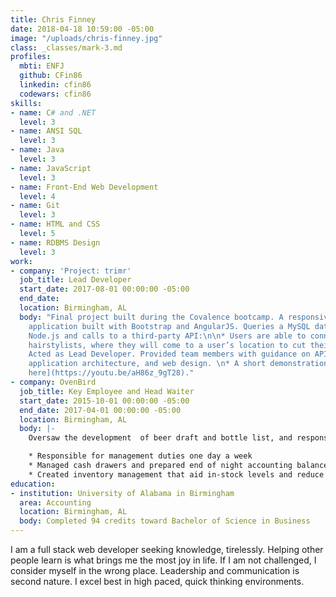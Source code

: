 ```yaml
---
title: Chris Finney
date: 2018-04-18 10:59:00 -05:00
image: "/uploads/chris-finney.jpg"
class: _classes/mark-3.md
profiles:
  mbti: ENFJ
  github: CFin86
  linkedin: cfin86
  codewars: cfin86
skills:
- name: C# and .NET
  level: 3
- name: ANSI SQL
  level: 3
- name: Java
  level: 3
- name: JavaScript
  level: 3
- name: Front-End Web Development
  level: 4
- name: Git
  level: 3
- name: HTML and CSS
  level: 5
- name: RDBMS Design
  level: 3
work:
- company: 'Project: trimr'
  job_title: Lead Developer
  start_date: 2017-08-01 00:00:00 -05:00
  end_date:
  location: Birmingham, AL
  body: "Final project built during the Covalence bootcamp. A responsive mobile web
    application built with Bootstrap and AngularJS. Queries a MySQL database with
    Node.js and calls to a third-party API:\n\n* Users are able to connect to mobile
    hairstylists, where they will come to a user’s location to cut their hair. \n*
    Acted as Lead Developer. Provided team members with guidance on API decisions,
    application architecture, and web design. \n* A short demonstration can be [viewed
    here](https://youtu.be/aH86z_9gT28)."
- company: OvenBird
  job_title: Key Employee and Head Waiter
  start_date: 2015-10-01 00:00:00 -05:00
  end_date: 2017-04-01 00:00:00 -05:00
  location: Birmingham, AL
  body: |-
    Oversaw the development  of beer draft and bottle list, and responsible for maintaining draft line integrity:

    * Responsible for management duties one day a week
    * Managed cash drawers and prepared end of night accounting balance sheets
    * Created inventory management that aid in-stock levels and reduce inventory shrink.
education:
- institution: University of Alabama in Birmingham
  area: Accounting
  location: Birmingham, AL
  body: Completed 94 credits toward Bachelor of Science in Business
---
```


I am a full stack web developer seeking knowledge, tirelessly. Helping other people learn is what brings me the most joy in life. If I am not challenged, I consider myself in the wrong place. Leadership and communication is second nature. I excel best in high paced, quick thinking environments.
